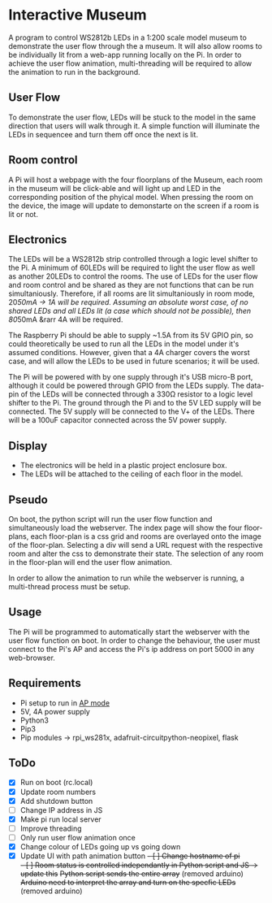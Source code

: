 # Interactive Museum

A program to control WS2812b LEDs in a 1:200 scale model museum to demonstrate the user flow through the a museum. It will also allow rooms to be individually lit from a web-app running locally on the Pi. In order to achieve the user flow animation, multi-threading will be required to allow the animation to run in the background.

## User Flow
To demonstrate the user flow, LEDs will be stuck to the model in the same direction that users will walk through it. A simple function will illuminate the LEDs in sequencee and turn them off once the next is lit.

## Room control
A Pi will host a webpage with the four floorplans of the Museum, each room in the museum will be click-able and will light up and LED in the corresponding position of the phyical model. When pressing the room on the device, the image will update to demonstarte on the screen if a room is lit or not.

## Electronics
The LEDs will be a WS2812b strip controlled through a logic level shifter to the Pi.
A minimum of 60LEDs will be required to light the user flow as well as another 20LEDs to control the rooms. The use of LEDs for the user flow and room control and be shared as they are not functions that can be run simultaniously. Therefore, if all rooms are lit simultaniously in room mode, 20*50mA &rarr; 1A will be required. Assuming an absolute worst case, of no shared LEDs and all LEDs lit (a case which should not be possible), then 80*50mA &rarr 4A will be required.

The Raspberry Pi should be able to supply ~1.5A from its 5V GPIO pin, so could theoretically be used to run all the LEDs in the model under it's assumed conditions. However, given that a 4A charger covers the worst case, and will allow the LEDs to be used in future scenarios; it will be used.

The Pi will be powered with by one supply through it's USB micro-B port, although it could be powered through GPIO from the LEDs supply. The data-pin of the LEDs will be connected through a 330Ω resistor to a logic level shifter to the Pi. The ground through the Pi and to the 5V LED supply will be connected. The 5V supply will be connected to the V+ of the LEDs. There will be a 100uF capacitor connected across the 5V power supply.

## Display
* The electronics will be held in a plastic project enclosure box.
* The LEDs will be attached to the ceiling of each floor in the model.


## Pseudo
On boot, the python script will run the user flow function and simultaneously load the webserver. The index page will show the four floor-plans, each floor-plan is a css grid and rooms are overlayed onto the image of the floor-plan. Selecting a div will send a URL request with the respective room and alter the css to demonstrate their state. The selection of any room in the floor-plan will end the user flow animation.

In order to allow the animation to run while the webserver is running, a multi-thread process must be setup.


## Usage
The Pi will be programmed to automatically start the webserver with the user flow function on boot. In order to change the behaviour, the user must connect to the Pi's AP and access the Pi's ip address on port 5000 in any web-browser.

## Requirements
* Pi setup to run in [AP mode](https://www.raspberrypi.org/documentation/configuration/wireless/access-point.md)
* 5V, 4A power supply
* Python3
* Pip3
* Pip modules &rarr; rpi_ws281x, adafruit-circuitpython-neopixel, flask


## ToDo
- [x] Run on boot (rc.local)
- [x] Update room numbers
- [x] Add shutdown button
- [ ] Change IP address in JS  
- [x] Make pi run local server  
- [ ] Improve threading
- [ ] Only run user flow animation once
- [x] Change colour of LEDs going up vs going down
- [x] Update UI with path animation button
~~- [ ] Change hostname of pi~~  
~~- [ ] Room status is controlled independantly in Python script and JS &rarr; update this~~
~~Python script sends the entire array~~ (removed arduino)  
~~Arduino need to interpret the array and turn on the specfic LEDs~~ (removed arduino)  